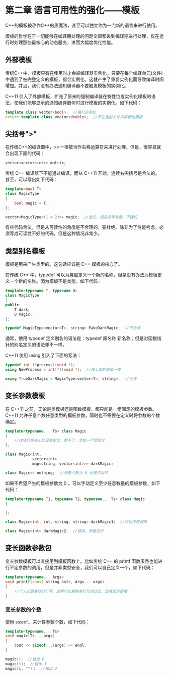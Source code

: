 # 第二章 语言可用性的强化——模板

C++的模板被称作C++的黑魔法，甚至可以独立作为一门新的语言来进行使用。

模板的哲学在于一切能够在编译期处理的问题全部都丢到编译期进行处理，仅在运行时处理那些最核心的动态服务，进而大幅度优化性能。

## 外部模板

传统C++中，模板只有在使用时才会被编译器实例化。只要在每个编译单元(文件)中遇到了被完整定义的模板，都会实例化。这就产生了重复实例化而导致编译时间增加。并且，我们没有办法通知编译器不要触发模板的实例化。

C++11 引入了外部模板，扩充了原来的强制编译器在特性位置实例化模板的语法，使我们能够显示的通知编译器何时进行模板的实例化。如下代码：

```C++
template class vector<bool>;  //强行实例化
extern template class vector<double>;  //不在当前文件中实例化模板
```

## 尖括号">"

在传统C++的编译器中，>>一律被当作右移运算符来进行处理。但是，很容易就会出现下面的代码：

```C++
vector<vector<int>> matrix;
```

传统 C++ 编译器下不能通过编译，而从 C++11 开始，连续右尖括号是合法的。甚至，可以写出如下代码：

```C++
template<bool T>
class MagicType
{
    bool magic = T;
};

vector<MagicType<(1 < 2)>> magic;  //合法，但是非常难看，不建议
```

有些代码合法，但是从可读性的角度是不合理的，要杜绝。除非为了性能考虑，必须写成可读性不好的代码，但是这种情况非常少。

## 类型别名模板

模板是用来产生类型的。这句话应该是 C++ 模板的核心了。

在传统 C++ 中，typedef 可以为类型定义一个新的名称，但是没有办法为模板定义一个新的名称。因为模板不是类型。如下代码：

```C++
template<typename T, typename U>
class MagicType
{
public:
    T dark;
    U magic;
};

typedef MagicType<vector<T>, string> FakeDarkMagic;  //不合法
```

通常，使用 typedef 定义别名的语法是：typedef 原名称 新名称；但是对函数指针的别名定义的语法却不一样。

C++11 使用 using 引入了下面的写法：

```C++
typedef int (*process)(void *);
using NewProcess = int(*)(void *);  //和上面的效果一样

using TrueDarkMagic = MagicType<vector<T>, string>;  //合法
```

## 变长参数模板

在 C++11 之前，无论是类模板还是函数模板，都只能是一组固定的模板参数。C++11 允许任意个数任意类型的模板参数，同时也不需要在定义时将参数的个数确定。

```C++
template<typename... Ts> class Magic
{
    //这块代码书上的没有定义，跑不了，添加一个空定义
};

class Magic<int,
            vector<int>,
            map<string, vector<int>>> darkMagic;

class Magic<> nothing;  //参数个数为 0 也是可以的
```

如果不希望产生的模板参数为 0 ，可以手动定义至少任意数量的模板参数，如下代码：

```C++
template<typename T1, typename T2, typename... Ts> class Magic
{

};

class Magic<int, int, string, string> darkMagic1;  //可以正常调用

class Magic<int> darkMagic2;  //错误，参数过少
```

## 变长函数参数包

变长参数模板可以直接用到模板函数上。比如传统 C++ 的 printf 函数虽然也能进行不定参数的调用，但是并非类型安全，我们可以自己定义一个，如下代码：

```C++
template<typename... Args>
void printf(const string &str, Args... args)
{
    //个人还是喜欢分行写，这样可以避免单行代码过长，造成阅读困难
}
```

### 变长参数的个数

使用 sizeof... 来计算参数个数，如下代码：

```C++
template<typename... Ts>
void magic(Ts... args)
{
    cout << sizeof...(args) << endl;
}

magic();  //输出 0
magic(1);  //输出 1
magic(i, "")；  //输出 2
```

